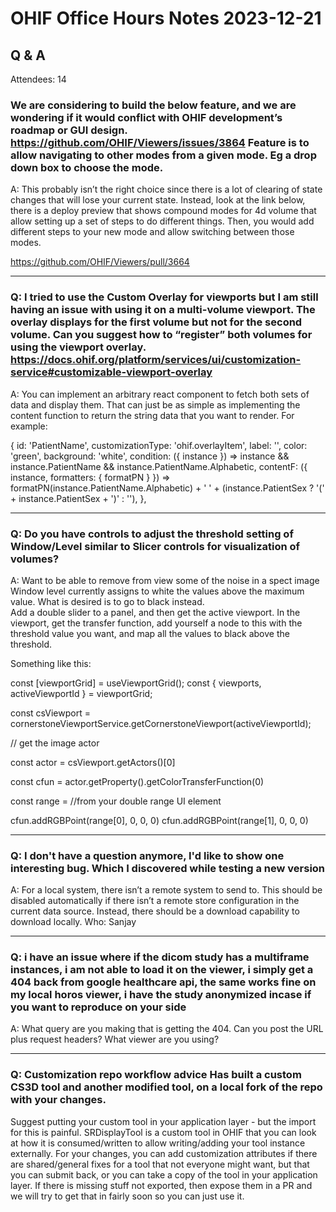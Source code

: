 # OHIF Office Hours Notes 2023-12-21


## Q & A

Attendees: 14

### We are considering to build the below feature, and we are wondering if it would conflict with OHIF development’s roadmap or GUI design. https://github.com/OHIF/Viewers/issues/3864 Feature is to allow navigating to other modes from a given mode.  Eg a drop down box to choose the mode.

A: This probably isn’t the right choice since there is a lot of clearing of state changes that will lose your current state.  Instead, look at the link below, there is a deploy preview that shows compound modes for 4d volume that allow setting up a set of steps to do different things.  Then, you would add different steps to your new mode and allow switching between those modes.

https://github.com/OHIF/Viewers/pull/3664

---

### Q: I tried to use the Custom Overlay for viewports but I am still having an issue with using it on a multi-volume viewport.  The overlay displays for the first volume but not for the second volume.  Can you suggest how to “register” both volumes for using the viewport overlay. https://docs.ohif.org/platform/services/ui/customization-service#customizable-viewport-overlay

A: You can implement an arbitrary react component to fetch both sets of data and display them.  That can just be as simple as implementing the content function to return the string data that you want to render.  For example:


{
          id: 'PatientName',
          customizationType: 'ohif.overlayItem',
          label: '',
          color: 'green',
          background: 'white',
          condition: ({ instance }) =>
            instance && instance.PatientName && instance.PatientName.Alphabetic,
          contentF: ({ instance, formatters: { formatPN } }) =>
            formatPN(instance.PatientName.Alphabetic) +
            ' ' +
            (instance.PatientSex ? '(' + instance.PatientSex + ')' : ''),
        },


--- 

### Q: Do you have controls to adjust the threshold setting of Window/Level similar to Slicer controls for visualization of volumes?

A: Want to be able to remove from view some of the noise in a spect image
Window level currently assigns to white the values above the maximum value.  What is desired is to go to black instead.  
Add a double slider to a panel, and then get the active viewport.  In the viewport, get the transfer function, add yourself a node to this with the threshold value you want, and map all the values to black above the threshold.


Something like this: 

const [viewportGrid] = useViewportGrid();
const { viewports, activeViewportId } = viewportGrid;

const csViewport = cornerstoneViewportService.getCornerstoneViewport(activeViewportId);

// get the image actor

const actor = csViewport.getActors()[0]

const cfun = actor.getProperty().getColorTransferFunction(0)

const range = //from your double range UI element 

cfun.addRGBPoint(range[0], 0, 0, 0)
cfun.addRGBPoint(range[1], 0, 0, 0)


---

### Q: I don't have a question anymore, I'd like to show one interesting bug. Which I discovered while testing a new version

A: For a local system, there isn’t a remote system to send to.  This should be disabled automatically if there isn’t a remote store configuration in the current data source.
Instead, there should be a download capability to download locally.
Who: Sanjay


---

### Q: i have an issue where if the dicom study has a multiframe instances, i am not able to load it on the viewer, i simply get a 404 back from google healthcare api, the same works fine on my local horos viewer, i have the study anonymized incase if you want to reproduce on your side

A: What query are you making that is getting the 404.  Can you post the URL plus request headers?
What viewer are you using?

---

### Q: Customization repo workflow advice Has built a custom CS3D tool and another modified tool, on a local fork of the repo with your changes.

Suggest putting your custom tool in your application layer - but the import for this is painful.  SRDisplayTool is a custom tool in OHIF that you can look at how it is consumed/written to allow writing/adding your tool instance externally.
For your changes, you can add customization attributes if there are shared/general fixes for a tool that not everyone might want, but that you can submit back, or you can take a copy of the tool in your application layer.
If there is missing stuff not exported, then expose them in a PR and we will try to get that in fairly soon so you can just use it.

